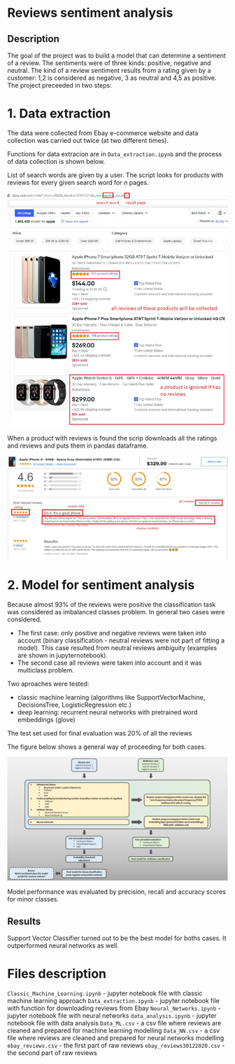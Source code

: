 # Reviews sentiment analysis

## Description

The goal of the project was to build a model that can determine a sentiment of a review. The sentiments were of three kinds: positive, negative and neutral.
The kind of a review sentiment results from a rating given by a customer: 1,2 is considered as negative, 3 as neutral and 4,5 as positive.
The project preceeded in two steps:  

# 1. Data extraction

The data were collected from Ebay e-commerce website and data collection was carried out twice (at two different times). 

Functions for data extracion are in `Data_extraction.ipynb` and the process of data collection is shown below.

List of search words are given by a user. The script looks for products with reviews for every given search word for _n_ pages.

![alt text](https://raw.githubusercontent.com/wbonicki/Ebay_sentiment_analysis/master/screeny/search_results.jpg)

When a product with reviews is found the scrip downloads all the ratings and reviews and puts them in pandas dataframe.

![alt text](https://raw.githubusercontent.com/wbonicki/Ebay_sentiment_analysis/master/screeny/search_results2.jpg)

# 2. Model for sentiment analysis

Because almost 93% of the reviews were positive the classification task was considered as imbalanced classes problem. 
In general two cases were considered.
 - The first case:
only positive and negative reviews were taken into account (binary classification - neutral reviews were not part of fitting a model).
This case resulted from neutral reviews ambiguity (examples are shown in jupyternotebook).
 - The second case 
all reviews were taken into account and it was multiclass problem. 

Two aproaches were tested: 
 - classic machine learning (algorithms like SupportVectorMachine, DecisionsTree, LogisticRegression etc.)
 - deep learning: recurrent neural networks with pretrained word embeddings (glove)

The test set used for final evaluation was 20% of all the reviews

The figure below shows a general way of proceeding for both cases. 

![alt text](https://raw.githubusercontent.com/wbonicki/Ebay_sentiment_analysis/master/screeny/schema.jpg)

Model performance was evaluated by precision, recall and accuracy scores for minor classes.

## Results

Support Vector Classifier turned out to be the best model for boths cases. It outperformed neural networks as well.


# Files description
`Classic_Machine_Learning.ipynb` - jupyter notebook file with classic machine learning approach
`Data_extraction.ipynb` -  jupyter notebook file with function for downloading reviews from Ebay
`Neural_Networks.ipynb` - jupyter notebook file with neural networks
`data_analysis.ipynb` - jupyter notebook file with data analysis
`Data_ML.csv` - a csv file where reviews are cleaned and prepared for machine learning modelling
`Data_NN.csv` - a csv file where reviews are cleaned and prepared for neural networks modelling
`ebay_reviews.csv` - the first part of raw reviews
`ebay_reviews30122020.csv` - the second part of raw reviews
